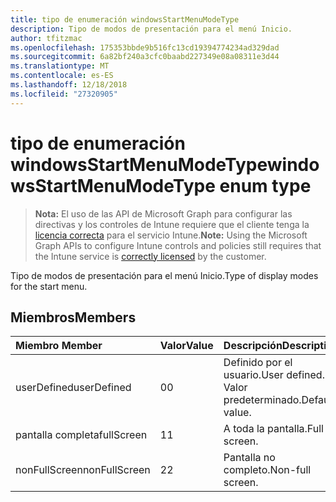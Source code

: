 ```yaml
---
title: tipo de enumeración windowsStartMenuModeType
description: Tipo de modos de presentación para el menú Inicio.
author: tfitzmac
ms.openlocfilehash: 175353bbde9b516fc13cd19394774234ad329dad
ms.sourcegitcommit: 6a82bf240a3cfc0baabd227349e08a08311e3d44
ms.translationtype: MT
ms.contentlocale: es-ES
ms.lasthandoff: 12/18/2018
ms.locfileid: "27320905"
---
```

# <a name="windowsstartmenumodetype-enum-type"></a><span data-ttu-id="ce8bc-103">tipo de enumeración windowsStartMenuModeType</span><span class="sxs-lookup"><span data-stu-id="ce8bc-103">windowsStartMenuModeType enum type</span></span>

> <span data-ttu-id="ce8bc-104">**Nota:** El uso de las API de Microsoft Graph para configurar las directivas y los controles de Intune requiere que el cliente tenga la [licencia correcta](https://go.microsoft.com/fwlink/?linkid=839381) para el servicio Intune.</span><span class="sxs-lookup"><span data-stu-id="ce8bc-104">**Note:** Using the Microsoft Graph APIs to configure Intune controls and policies still requires that the Intune service is [correctly licensed](https://go.microsoft.com/fwlink/?linkid=839381) by the customer.</span></span>

<span data-ttu-id="ce8bc-105">Tipo de modos de presentación para el menú Inicio.</span><span class="sxs-lookup"><span data-stu-id="ce8bc-105">Type of display modes for the start menu.</span></span>
## <a name="members"></a><span data-ttu-id="ce8bc-106">Miembros</span><span class="sxs-lookup"><span data-stu-id="ce8bc-106">Members</span></span>
|<span data-ttu-id="ce8bc-107">Miembro	</span><span class="sxs-lookup"><span data-stu-id="ce8bc-107">Member</span></span>|<span data-ttu-id="ce8bc-108">Valor</span><span class="sxs-lookup"><span data-stu-id="ce8bc-108">Value</span></span>|<span data-ttu-id="ce8bc-109">Descripción</span><span class="sxs-lookup"><span data-stu-id="ce8bc-109">Description</span></span>|
|:---|:---|:---|
|<span data-ttu-id="ce8bc-110">userDefined</span><span class="sxs-lookup"><span data-stu-id="ce8bc-110">userDefined</span></span>|<span data-ttu-id="ce8bc-111">0</span><span class="sxs-lookup"><span data-stu-id="ce8bc-111">0</span></span>|<span data-ttu-id="ce8bc-112">Definido por el usuario.</span><span class="sxs-lookup"><span data-stu-id="ce8bc-112">User defined.</span></span> <span data-ttu-id="ce8bc-113">Valor predeterminado.</span><span class="sxs-lookup"><span data-stu-id="ce8bc-113">Default value.</span></span>|
|<span data-ttu-id="ce8bc-114">pantalla completa</span><span class="sxs-lookup"><span data-stu-id="ce8bc-114">fullScreen</span></span>|<span data-ttu-id="ce8bc-115">1</span><span class="sxs-lookup"><span data-stu-id="ce8bc-115">1</span></span>|<span data-ttu-id="ce8bc-116">A toda la pantalla.</span><span class="sxs-lookup"><span data-stu-id="ce8bc-116">Full screen.</span></span>|
|<span data-ttu-id="ce8bc-117">nonFullScreen</span><span class="sxs-lookup"><span data-stu-id="ce8bc-117">nonFullScreen</span></span>|<span data-ttu-id="ce8bc-118">2</span><span class="sxs-lookup"><span data-stu-id="ce8bc-118">2</span></span>|<span data-ttu-id="ce8bc-119">Pantalla no completo.</span><span class="sxs-lookup"><span data-stu-id="ce8bc-119">Non-full screen.</span></span>|



